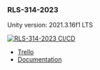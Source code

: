 ### RLS-314-2023
Unity version: 2021.3.16f1 LTS

[![RLS-314-2023 CI/CD](https://github.com/314-studio/RLS-314-2023/actions/workflows/main.yml/badge.svg)](https://github.com/314-studio/RLS-314-2023/actions/workflows/main.yml)

- [Trello](https://trello.com/b/nLoz3wA6)
- [Documentation](https://docs.314studio.games/)
